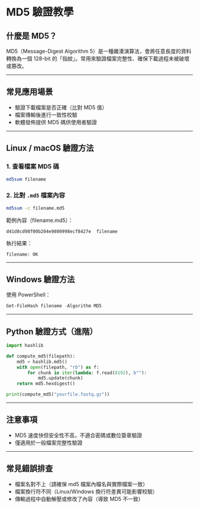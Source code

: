 # MD5 驗證教學

## 什麼是 MD5？
MD5（Message-Digest Algorithm 5）是一種雜湊演算法，會將任意長度的資料轉換為一個 128-bit 的「指紋」。常用來驗證檔案完整性、確保下載過程未被破壞或篡改。

---

## 常見應用場景
- 驗證下載檔案是否正確（比對 MD5 值）
- 檔案傳輸後進行一致性校驗
- 軟體發佈提供 MD5 碼供使用者驗證

---

## Linux / macOS 驗證方法

### 1. 查看檔案 MD5 碼
```bash
md5sum filename
```

### 2. 比對 `.md5` 檔案內容
```bash
md5sum -c filename.md5
```

範例內容（filename.md5）：
```
d41d8cd98f00b204e9800998ecf8427e  filename
```
執行結果：
```
filename: OK
```

---

## Windows 驗證方法
使用 PowerShell：
```powershell
Get-FileHash filename -Algorithm MD5
```

---

## Python 驗證方式（進階）
```python
import hashlib

def compute_md5(filepath):
    md5 = hashlib.md5()
    with open(filepath, "rb") as f:
        for chunk in iter(lambda: f.read(8192), b""):
            md5.update(chunk)
    return md5.hexdigest()

print(compute_md5("yourfile.fastq.gz"))
```

---

## 注意事項
- MD5 速度快但安全性不高，不適合密碼或數位簽章驗證
- 僅適用於一般檔案完整性驗證

---

## 常見錯誤排查
- 檔案名對不上（請確保 md5 檔案內檔名與實際檔案一致）
- 檔案換行符不同（Linux/Windows 換行符差異可能影響校驗）
- 傳輸過程中自動解壓或修改了內容（導致 MD5 不一致）
